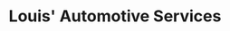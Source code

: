 ---
title: "Louis' Automotive Services"
url: /federal-way/louis-automotive-services/
shop: Autowerkstatt
---